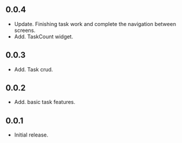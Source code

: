 ## 0.0.4
* Update. Finishing task work and complete the navigation between screens.
* Add. TaskCount widget.

## 0.0.3
* Add. Task crud.

## 0.0.2
* Add. basic task features.

## 0.0.1

* Initial release.

